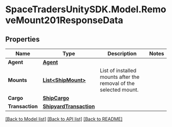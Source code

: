 # SpaceTradersUnitySDK.Model.RemoveMount201ResponseData

## Properties

Name | Type | Description | Notes
------------ | ------------- | ------------- | -------------
**Agent** | [**Agent**](Agent.md) |  | 
**Mounts** | [**List&lt;ShipMount&gt;**](ShipMount.md) | List of installed mounts after the removal of the selected mount. | 
**Cargo** | [**ShipCargo**](ShipCargo.md) |  | 
**Transaction** | [**ShipyardTransaction**](ShipyardTransaction.md) |  | 

[[Back to Model list]](../README.md#documentation-for-models) [[Back to API list]](../README.md#documentation-for-api-endpoints) [[Back to README]](../README.md)

